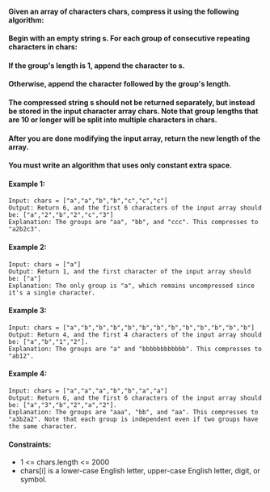 #### Given an array of characters chars, compress it using the following algorithm:

#### Begin with an empty string s. For each group of consecutive repeating characters in chars:

#### If the group's length is 1, append the character to s.
#### Otherwise, append the character followed by the group's length.
#### The compressed string s should not be returned separately, but instead be stored in the input character array chars. Note that group lengths that are 10 or longer will be split into multiple characters in chars.

#### After you are done modifying the input array, return the new length of the array.

#### You must write an algorithm that uses only constant extra space.

#### Example 1:
```
Input: chars = ["a","a","b","b","c","c","c"]
Output: Return 6, and the first 6 characters of the input array should be: ["a","2","b","2","c","3"]
Explanation: The groups are "aa", "bb", and "ccc". This compresses to "a2b2c3".
```
#### Example 2:
```
Input: chars = ["a"]
Output: Return 1, and the first character of the input array should be: ["a"]
Explanation: The only group is "a", which remains uncompressed since it's a single character.
```
#### Example 3:
```
Input: chars = ["a","b","b","b","b","b","b","b","b","b","b","b","b"]
Output: Return 4, and the first 4 characters of the input array should be: ["a","b","1","2"].
Explanation: The groups are "a" and "bbbbbbbbbbbb". This compresses to "ab12".
```
#### Example 4:
```
Input: chars = ["a","a","a","b","b","a","a"]
Output: Return 6, and the first 6 characters of the input array should be: ["a","3","b","2","a","2"].
Explanation: The groups are "aaa", "bb", and "aa". This compresses to "a3b2a2". Note that each group is independent even if two groups have the same character.
```

#### Constraints:
- 1 <= chars.length <= 2000
- chars[i] is a lower-case English letter, upper-case English letter, digit, or symbol.
